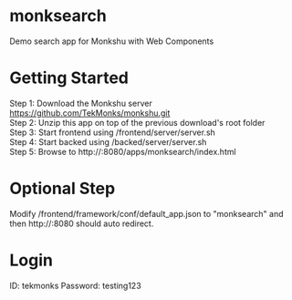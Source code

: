 # monksearch
Demo search app for Monkshu with Web Components

Getting Started
===============
Step 1: Download the Monkshu server https://github.com/TekMonks/monkshu.git  
Step 2: Unzip this app on top of the previous download's root folder  
Step 3: Start frontend using <monkshu>/frontend/server/server.sh  
Step 4: Start backed using <monkshu>/backed/server/server.sh  
Step 5: Browse to http://<your IP>:8080/apps/monksearch/index.html  

Optional Step
=============
Modify /frontend/framework/conf/default_app.json to "monksearch" and then http://<your IP>:8080 should auto redirect.

Login
=====
ID: tekmonks
Password: testing123